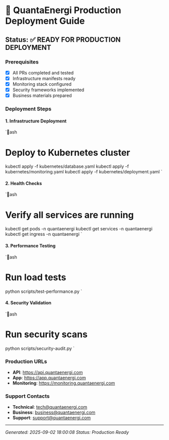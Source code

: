 # 🚀 QuantaEnergi Production Deployment Guide

## Status: ✅ READY FOR PRODUCTION DEPLOYMENT

### Prerequisites
- [x] All PRs completed and tested
- [x] Infrastructure manifests ready
- [x] Monitoring stack configured
- [x] Security frameworks implemented
- [x] Business materials prepared

### Deployment Steps

#### 1. Infrastructure Deployment
`ash
# Deploy to Kubernetes cluster
kubectl apply -f kubernetes/database.yaml
kubectl apply -f kubernetes/monitoring.yaml
kubectl apply -f kubernetes/deployment.yaml
`

#### 2. Health Checks
`ash
# Verify all services are running
kubectl get pods -n quantaenergi
kubectl get services -n quantaenergi
kubectl get ingress -n quantaenergi
`

#### 3. Performance Testing
`ash
# Run load tests
python scripts/test-performance.py
`

#### 4. Security Validation
`ash
# Run security scans
python scripts/security-audit.py
`

### Production URLs
- **API**: https://api.quantaenergi.com
- **App**: https://app.quantaenergi.com
- **Monitoring**: https://monitoring.quantaenergi.com

### Support Contacts
- **Technical**: tech@quantaenergi.com
- **Business**: business@quantaenergi.com
- **Support**: support@quantaenergi.com

---
*Generated: 2025-09-02 18:00:08*
*Status: Production Ready*
